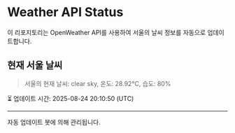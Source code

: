 
# Weather API Status

이 리포지토리는 OpenWeather API를 사용하여 서울의 날씨 정보를 자동으로 업데이트합니다.

## 현재 서울 날씨
> 서울의 현재 날씨: clear sky, 온도: 28.92°C, 습도: 80%

⏳ 업데이트 시간: 2025-08-24 20:10:50 (UTC)

---
자동 업데이트 봇에 의해 관리됩니다.
